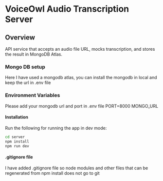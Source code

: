 # VoiceOwl Audio Transcription Server

## Overview

API service that accepts an audio file URL, mocks transcription, and stores
the result in MongoDB Atlas.

### Mongo DB setup

Here I have used a mongodb atlas, you can install the mongodb in local and keep the url in .env file

### Environment Variables

Please add your mongodb url and port in .env file
PORT=8000
MONGO_URL

#### Installation

Run the following for running the app in dev mode:

```bash
cd server
npm install
npm run dev
```

#### .gitignore file

I have added .gitignore file so node modules and other files that can be regenerated from npm install does
not go to git
